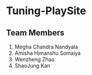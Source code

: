# Tuning-PlaySite
## Team Members
1. Megha Chandra Nandyala
2. Amisha Himanshu Somaiya
3. Wenzheng Zhao  
4. ShaoJung Kan 




 
